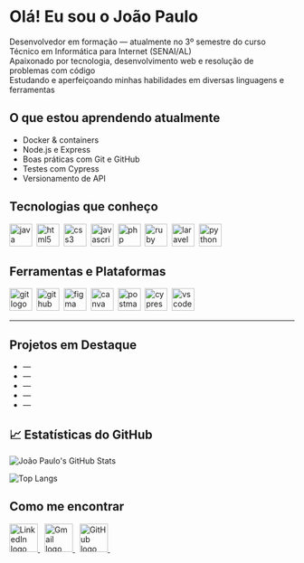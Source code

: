 # Olá! Eu sou o João Paulo 

Desenvolvedor em formação — atualmente no 3º semestre do curso Técnico em Informática para Internet (SENAI/AL)  
Apaixonado por tecnologia, desenvolvimento web e resolução de problemas com código  
Estudando e aperfeiçoando minhas habilidades em diversas linguagens e ferramentas 

## O que estou aprendendo atualmente

- Docker & containers
- Node.js e Express
- Boas práticas com Git e GitHub
- Testes com Cypress
- Versionamento de API 

## Tecnologias que conheço
<p>
  <img src="https://skillicons.dev/icons?i=java" height="40" alt="java logo" />&nbsp;
  <img src="https://skillicons.dev/icons?i=html" height="40" alt="html5 logo" />&nbsp;
  <img src="https://skillicons.dev/icons?i=css" height="40" alt="css3 logo" />&nbsp;
  <img src="https://skillicons.dev/icons?i=js" height="40" alt="javascript logo" />&nbsp;
  <img src="https://skillicons.dev/icons?i=php" height="40" alt="php logo" />&nbsp;
  <img src="https://skillicons.dev/icons?i=ruby" height="40" alt="ruby logo" />&nbsp;
  <img src="https://skillicons.dev/icons?i=laravel" height="40" alt="laravel logo" />&nbsp;
  <img src="https://skillicons.dev/icons?i=python" height="40" alt="python logo" />&nbsp;
</p>

## Ferramentas e Plataformas
<p>
  <img src="https://skillicons.dev/icons?i=git" height="40" alt="git logo" />&nbsp;
  <img src="https://skillicons.dev/icons?i=github" height="40" alt="github logo" />&nbsp;
  <img src="https://skillicons.dev/icons?i=figma" height="40" alt="figma logo" />&nbsp;
  <img src="https://cdn.simpleicons.org/canva/00C4CC" height="40" alt="canva logo" />&nbsp;
  <img src="https://skillicons.dev/icons?i=postman" height="40" alt="postman logo" />&nbsp;
  <img src="https://skillicons.dev/icons?i=cypress" height="40" alt="cypress logo" />&nbsp;
  <img src="https://skillicons.dev/icons?i=vscode" height="40" alt="vscode logo" />&nbsp;
</p>

---

## Projetos em Destaque

- []() —
- []() —
- []() — 
- []() — 
- []() — 

## 📈 Estatísticas do GitHub

![João Paulo's GitHub Stats](https://github-readme-stats.vercel.app/api?username=joaopaulofelixviana&show_icons=true&theme=github_dark&hide_border=true)

![Top Langs](https://github-readme-stats.vercel.app/api/top-langs/?username=joaopaulofelixviana&layout=compact&theme=github_dark&hide_border=true)

## Como me encontrar

<p>
  <a href="https://www.linkedin.com/in/[meu usuario]" target="_blank">
    <img src="https://skillicons.dev/icons?i=linkedin" height="50" alt="LinkedIn logo"/>
  </a>&nbsp;
  
  <a href="mailto:jp4327844@gmail.com" target="_blank">
    <img src="https://skillicons.dev/icons?i=gmail" height="50" alt="Gmail logo"/>
  </a>&nbsp;
  
  <a href="https://github.com/joaopaulofelixviana" target="_blank">
    <img src="https://skillicons.dev/icons?i=github" height="50" alt="GitHub logo"/>
  </a>&nbsp;
</p>

